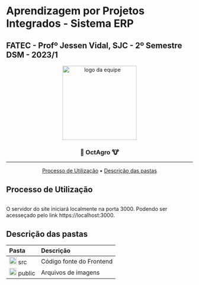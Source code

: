# Aprendizagem por Projetos Integrados - Sistema ERP

## FATEC -  Profº Jessen Vidal, SJC - 2º Semestre DSM - 2023/1

<p align="center">
      <img src="https://i.imgur.com/PcbMkzQ.png" alt="logo da equipe" width="200">
      <h3 align="center">🌾 OctAgro 🐮</h3>
<hr>

<p align="center">
      <a href="#utilizao">Processo de Utilização</a> •
      <a href="#descpast">Descrição das pastas</a> 
</p>

## Processo de Utilização <a id="utilizao"></a>

```
```

O servidor do site iniciará localmente na porta 3000. Podendo ser acesseçado pelo link https://localhost:3000.

## Descrição das pastas <a id="descpast"></a>

|Pasta| Descrição |
|:---|:----------|
| <g-emoji class="g-emoji" alias="file_folder" fallback-src="https://github.githubassets.com/images/icons/emoji/unicode/1f4c1.png"><img class="emoji" alt="file_folder" height="20" width="20" src="https://github.githubassets.com/images/icons/emoji/unicode/1f4c1.png"></g-emoji> src | Código fonte do Frontend|
| <g-emoji class="g-emoji" alias="file_folder" fallback-src="https://github.githubassets.com/images/icons/emoji/unicode/1f4c1.png"><img class="emoji" alt="file_folder" height="20" width="20" src="https://github.githubassets.com/images/icons/emoji/unicode/1f4c1.png"></g-emoji> public | Arquivos de imagens  |


